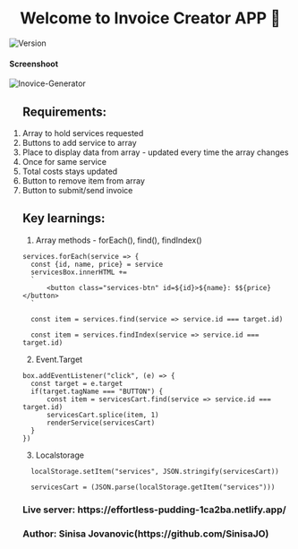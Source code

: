 <h1 align="center">Welcome to Invoice Creator APP 👋</h1>
<p>
  <img alt="Version" src="https://img.shields.io/badge/version-1.0-blue.svg?cacheSeconds=2592000" />
</p>
 <h4>Screenshoot</h4>
 <img src="https://i.ibb.co/4NHQP0P/Inovice-Generator.png" alt="Inovice-Generator" border="0">

<ol>
  <h2>Requirements: </h2>
   <li> Array to hold services requested </li>
   <li> Buttons to add service to array </li>
   <li> Place to display data from array - updated every time the array changes</li>
   <li> Once for same service</li>
   <li> Total costs stays updated</li>
   <li> Button to remove item from array</li>
   <li> Button to submit/send invoice</li>
</ol>
<ul>
  
<h2>Key learnings: </h2>
  
1. Array methods - forEach(), find(), findIndex()
  ```
  services.forEach(service => {
    const {id, name, price} = service
    servicesBox.innerHTML += 
    `
        <button class="services-btn" id=${id}>${name}: $${price}</button>
    `
  ```
  ```
    const item = services.find(service => service.id === target.id)
  ```
  ```
    const item = services.findIndex(service => service.id === target.id)
  ```

  
2. Event.Target
  ```
  box.addEventListener("click", (e) => {
    const target = e.target
    if(target.tagName === "BUTTON") {
        const item = servicesCart.find(service => service.id === target.id)
        servicesCart.splice(item, 1)
        renderService(servicesCart)
    }
})
  ```
  
  
3. Localstorage
  ```
    localStorage.setItem("services", JSON.stringify(servicesCart))
  ```
  ```
    servicesCart = (JSON.parse(localStorage.getItem("services")))
  ```
  
 <h3>Live server: https://effortless-pudding-1ca2ba.netlify.app/</h3>
  
 <h3>Author: Sinisa Jovanovic(https://github.com/SinisaJO)</h3>

